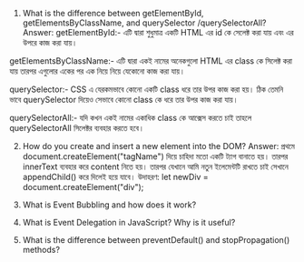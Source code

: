 1. What is the difference between getElementById, getElementsByClassName, and querySelector /querySelectorAll?
Answer:
getElementById:- এটি দ্বারা শুধুমাত্র একটি HTML এর id কে সেলেক্ট করা যায় এবং এর উপরে কাজ করা যায়।

getElementsByClassName:- এটি দ্বারা একই নামের অনেকগুলো HTML এর class কে সিলেক্ট করা যায় তারপর এগুলোর একের পর এক নিয়ে নিয়ে যেকোনো কাজ করা যায়।

querySelector:- CSS এ যেরকমভাবে কোনো একটি class ধরে তার উপর কাজ করা হয়। ঠিক তেমনি ভাবে querySelector দিয়েও সেভাবে কোনো class কে ধরে তার উপর কাজ করা যায়।

querySelectorAll:- যদি কখন একই নামের একাধিক class কে আক্সেস করতে চাই তাহলে querySelectorAll সিলেক্টর ব্যবহার করতে হবে।


2. How do you create and insert a new element into the DOM?
Answer:
প্রথমে document.createElement("tagName") দিয়ে চাহিদা মতো একটি ট্যাগ বানাতে হয়। তারপর innerText ব্যবহার করে content নিতে হয়। তারপর যেখানে আমি নতুন ইলেমেন্টটি রাখতে চাই সেখানে appendChild() করে দিলেই হয়ে যাবে।
উদাহরণ:
let newDiv = document.createElement("div");





3. What is Event Bubbling and how does it work?
4. What is Event Delegation in JavaScript? Why is it useful?
5. What is the difference between preventDefault() and stopPropagation() methods?

